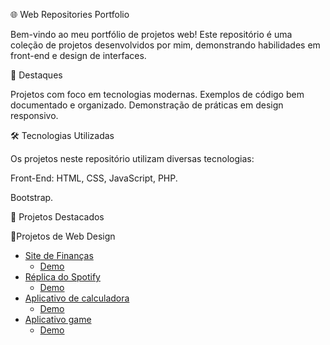 🌐 Web Repositories Portfolio

Bem-vindo ao meu portfólio de projetos web! Este repositório é uma coleção de projetos desenvolvidos por mim, demonstrando habilidades em front-end e design de interfaces.

🚀 Destaques

Projetos com foco em tecnologias modernas.
Exemplos de código bem documentado e organizado.
Demonstração de práticas em design responsivo.

🛠️ Tecnologias Utilizadas

Os projetos neste repositório utilizam diversas tecnologias:

Front-End:
HTML, CSS, JavaScript, PHP.

Bootstrap.

📂 Projetos Destacados

 📝Projetos de Web Design

* [Site de Finanças](https://github.com/IngridbatistaMs/projetoFinans/)
  * [Demo](https://ingridbatistams.github.io/projetoFinans/)
* [Réplica do Spotify](https://github.com/IngridbatistaMs/projetoSpotify)
  * [Demo](https://ingridbatistams.github.io/projetoSpotify/)
* [Aplicativo de calculadora](https://github.com/IngridbatistaMs/appCalculadora)
  * [Demo](https://ingridbatistams.github.io/appCalculadora/)
* [Aplicativo game](https://github.com/IngridbatistaMs/App-Game)
  * [Demo](https://ingridbatistams.github.io/App-Game/)
